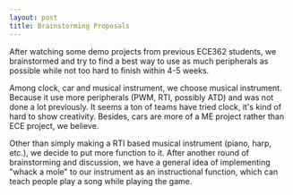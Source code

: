 ```yaml
---
layout: post
title: Brainstorming Proposals
---
```


After watching some demo projects from previous ECE362 students, we brainstormed and try to find a best way to use as much peripherals as possible while not too hard to finish within 4-5 weeks.

Among clock, car and musical instrument, we choose musical instrument. Because it use more peripherals (PWM, RTI, possibly ATD) and was not done a lot previously. It seems a ton of teams have tried clock, it's kind of hard to show creativity. Besides, cars are more of a ME project rather than ECE project, we believe. 

Other than simply making a RTI based musical instrument (piano, harp, etc.), we decide to put more function to it. After another round of brainstorming and discussion, we have a general idea of implementing "whack a mole" to our instrument as an instructional function, which can teach people play a song while playing the game.



